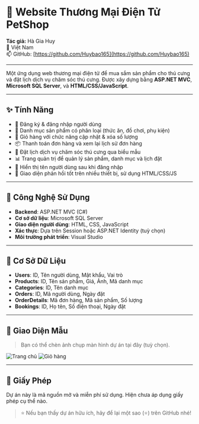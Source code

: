 # 🐾 Website Thương Mại Điện Tử PetShop

**Tác giả:** Hà Gia Huy  
📍 Việt Nam  
📫 GitHub: [https://github.com/Huybao165](https://github.com/Huybao165)

---

Một ứng dụng web thương mại điện tử để mua sắm sản phẩm cho thú cưng và đặt lịch dịch vụ chăm sóc thú cưng. Được xây dựng bằng **ASP.NET MVC**, **Microsoft SQL Server**, và **HTML/CSS/JavaScript**.

---

## ✨ Tính Năng

- 🐶 Đăng ký & đăng nhập người dùng
- 🛒 Danh mục sản phẩm có phân loại (thức ăn, đồ chơi, phụ kiện)
- 🧺 Giỏ hàng với chức năng cập nhật & xóa số lượng
- 📦 Thanh toán đơn hàng và xem lại lịch sử đơn hàng
- 📅 Đặt lịch dịch vụ chăm sóc thú cưng qua biểu mẫu
- 📊 Trang quản trị để quản lý sản phẩm, danh mục và lịch đặt
- 💬 Hiển thị tên người dùng sau khi đăng nhập
- 📱 Giao diện phản hồi tốt trên nhiều thiết bị, sử dụng HTML/CSS/JS

---

## 🧰 Công Nghệ Sử Dụng

- **Backend**: ASP.NET MVC (C#)
- **Cơ sở dữ liệu**: Microsoft SQL Server
- **Giao diện người dùng**: HTML, CSS, JavaScript
- **Xác thực**: Dựa trên Session hoặc ASP.NET Identity (tuỳ chọn)
- **Môi trường phát triển**: Visual Studio

---

## 💾 Cơ Sở Dữ Liệu

- **Users**: ID, Tên người dùng, Mật khẩu, Vai trò  
- **Products**: ID, Tên sản phẩm, Giá, Ảnh, Mã danh mục  
- **Categories**: ID, Tên danh mục  
- **Orders**: ID, Mã người dùng, Ngày đặt  
- **OrderDetails**: Mã đơn hàng, Mã sản phẩm, Số lượng  
- **Bookings**: ID, Họ tên, Số điện thoại, Ngày đặt

---

## 📸 Giao Diện Mẫu

> Bạn có thể chèn ảnh chụp màn hình dự án tại đây (tuỳ chọn).

![Trang chủ](https://via.placeholder.com/600x300.png?text=Trang+Ch%E1%BB%A7)
![Giỏ hàng](https://via.placeholder.com/600x300.png?text=Gi%E1%BB%8F+H%C3%A0ng)

---

## 📜 Giấy Phép

Dự án này là mã nguồn mở và miễn phí sử dụng. Hiện chưa áp dụng giấy phép cụ thể nào.

> ⭐ Nếu bạn thấy dự án hữu ích, hãy để lại một sao (⭐) trên GitHub nhé!
